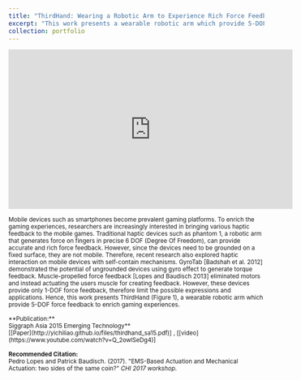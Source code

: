 ```yaml
---
title: "ThirdHand: Wearing a Robotic Arm to Experience Rich Force Feedback"
excerpt: "This work presents a wearable robotic arm which provide 5-DOF force feedback to enrich gaming experiences.<br/><img src='/images/thirdhand_hand.png'>"
collection: portfolio
---
```


<iframe width="560" height="315" src="https://www.youtube.com/embed/--0zCqyv7tE" frameborder="0" allowfullscreen></iframe>


<small>Mobile devices such as smartphones become prevalent gaming platforms. To enrich the gaming experiences, researchers are increasingly interested in bringing various haptic feedback to the mobile games. Traditional haptic devices such as phantom 1, a robotic arm that generates force on fingers in precise 6 DOF (Degree Of Freedom), can provide accurate and rich force feedback. However, since the devices need to be grounded on a fixed surface, they are not mobile. Therefore, recent research also explored haptic interaction on mobile devices with self-contain mechanisms. GyroTab [Badshah et al. 2012] demonstrated the potential of ungrounded devices using gyro effect to generate torque feedback. Muscle-propelled force feedback [Lopes and Baudisch 2013] eliminated motors and instead actuating the users muscle for creating feedback. However, these devices provide only 1-DOF force feedback, therefore limit the possible expressions and applications. Hence, this work presents ThirdHand (Figure 1), a wearable robotic arm which provide 5-DOF force feedback to enrich gaming experiences.</small>

<small>
**Publication:** <br> 
Siggraph Asia 2015 Emerging Technology** <br>
[[Paper](http://yichiliao.github.io/files/thirdhand_sa15.pdf)] , [[video](https://www.youtube.com/watch?v=Q_2owlSeDg4)]

**Recommended Citation:** <br>
Pedro Lopes and Patrick Baudisch. (2017). &quot;EMS-Based Actuation and Mechanical Actuation: two sides of the same coin?&quot; <i>CHI 2017 workshop</i>.
</small>